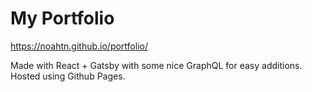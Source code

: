 # My Portfolio
https://noahtn.github.io/portfolio/

Made with React + Gatsby with some nice GraphQL for easy additions.
Hosted using Github Pages.
